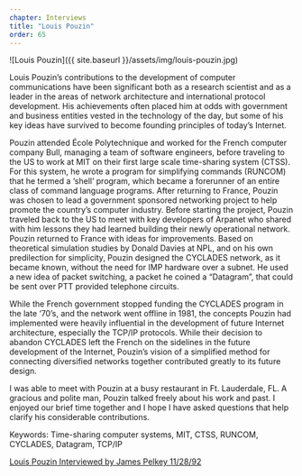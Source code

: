 ```yaml
---
chapter: Interviews
title: "Louis Pouzin"
order: 65
---
```


![Louis Pouzin]({{ site.baseurl }}/assets/img/louis-pouzin.jpg)

Louis Pouzin’s contributions to the development of computer communications have been significant both as a research scientist and as a leader in the areas of network architecture and international protocol development. His achievements often placed him at odds with government and business entities vested in the technology of the day, but some of his key ideas have survived to become founding principles of today’s Internet.

Pouzin attended École Polytechnique and worked for the French computer company Bull, managing a team of software engineers, before traveling to the US to work at MIT on their first large scale time-sharing system (CTSS). For this system, he wrote a program for simplifying commands (RUNCOM) that he termed a ‘shell’ program, which became a forerunner of an entire class of command language programs. After returning to France, Pouzin was chosen to lead a government sponsored networking project to help promote the country’s computer industry. Before starting the project, Pouzin traveled back to the US to meet with key developers of Arpanet who shared with him lessons they had learned building their newly operational network. Pouzin returned to France with ideas for improvements. Based on theoretical simulation studies by Donald Davies at NPL, and on his own predilection for simplicity, Pouzin designed the CYCLADES network, as it became known, without the need for IMP hardware over a subnet. He used a new idea of packet switching, a packet he coined a “Datagram”, that could be sent over PTT provided telephone circuits.

While the French government stopped funding the CYCLADES program in the late ‘70’s, and the network went offline in 1981, the concepts Pouzin had implemented were heavily influential in the development of future Internet architecture, especially the TCP/IP protocols. While their decision to abandon CYCLADES left the French on the sidelines in the future development of the Internet, Pouzin’s vision of a simplified method for connecting diversified networks together contributed greatly to its future design.

I was able to meet with Pouzin at a busy restaurant in Ft. Lauderdale, FL. A gracious and polite man, Pouzin talked freely about his work and past. I enjoyed our brief time together and I hope I have asked questions that help clarify his considerable contributions.

Keywords: Time-sharing computer systems, MIT, CTSS, RUNCOM, CYCLADES, Datagram, TCP/IP

[Louis Pouzin Interviewed by James Pelkey 11/28/92](https://archive.computerhistory.org/resources/access/text/2017/12/102740273-05-01-acc.pdf)